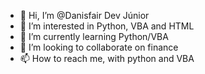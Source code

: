 - 👋 Hi, I’m @Danisfair Dev Júnior
- 👀 I’m interested in Python, VBA and HTML
- 🌱 I’m currently learning Python/VBA
- 💞️ I’m looking to collaborate on finance
- 📫 How to reach me, with python and VBA

<!---
Danisfair/Danisfair is a ✨ special ✨ repository because its `README.md` (this file) appears on your GitHub profile.
You can click the Preview link to take a look at your changes.
--->
